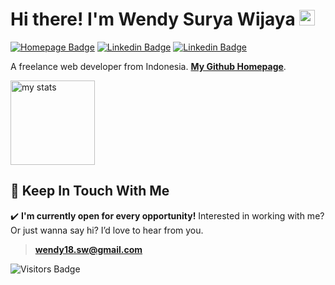 # Hi there! I'm Wendy Surya Wijaya <img src="https://media.giphy.com/media/hvRJCLFzcasrR4ia7z/giphy.gif" width="25px">

[![Homepage Badge](https://img.shields.io/badge/Homepage-334155?style=flat-square&logo=github&logoColor=white)](https://harmonify.netlify.app)
[![Linkedin Badge](https://img.shields.io/badge/LinkedIn-3b5998?style=flat-square&logo=linkedin&logoColor=white)](https://linkedin.com/in/wendy-surya-wijaya)
[![Linkedin Badge](https://img.shields.io/badge/HackerRank-363636?style=flat-square&logo=hackerrank&logoColor=green)](https://www.hackerrank.com/harmonify)

A freelance web developer from Indonesia. [**My Github Homepage**](https://harmonify.netlify.app).

<p float="left">
    <img height="135em" src="https://github-readme-stats.vercel.app/api?username=harmonify&show_icons=true&count_private=true&include_all_commits=true&hide_title=true&bg_color=0F172A&border_color=262626&title_color=EA580C&text_color=FFFFFF&icon_color=EA580C" alt="my stats"></img>
<!--     <img height="135em" src="https://github-readme-stats.vercel.app/api/top-langs?username=harmonify&layout=compact&show_icons=true&langs_count=6&hide=blade&show=6&count_private=true&include_all_commits=true&bg_color=0F172A&border_color=262626&title_color=EA580C&text_color=FFFFFF&icon_color=EA580C&show_icons=true" alt="my top langs"></img> -->
</p>

## 💌 Keep In Touch With Me


✔️ **I'm currently open for every opportunity!**
Interested in working with me? Or just wanna say hi? I’d love to hear from you.
> **wendy18.sw@gmail.com**

![Visitors Badge](https://visitor-badge.glitch.me/badge?page_id=harmonify.harmonify&left_color=orange&right_color=black&text_color=white&background_color=black&font_size=20&font_family=Arial&font_weight=bold&font_style=normal&text=visitors)
